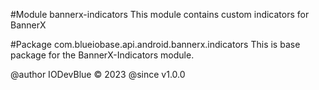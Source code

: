 #Module bannerx-indicators
This module contains custom indicators for BannerX

#Package com.blueiobase.api.android.bannerx.indicators
This is base package for the BannerX-Indicators module.

@author IODevBlue &copy; 2023
@since v1.0.0